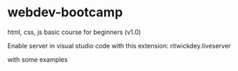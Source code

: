 # webdev-bootcamp
html, css, js basic course for beginners (v1.0)

Enable server in visual studio code with this extension: ritwickdey.liveserver

with some examples
